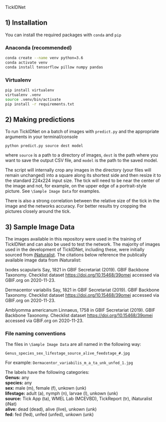 TickIDNet

## 1) Installation
You can install the required packages with `conda` and `pip`
  
### Anaconda (recommended)
```bash
conda create --name venv python=3.6
conda activate venv
conda install tensorflow pillow numpy pandas
```

### Virtualenv
```bash
pip install virtualenv
virtualenv .venv
source .venv/bin/activate
pip install -r requirements.txt
```

## 2) Making predictions
To run TickIDNet on a batch of images with `predict.py` and the appropriate arguments in your terminal/console
  
```
python predict.py source dest model
```
where `source` is a path to a directory of images, `dest` is the path where you want to save the output CSV file, and `model` is the path to the saved model.

The script will internally crop any images in the directory (your files will remain unchanged) into a square along its shortest side and then resize it to the standard 224x224 input size. The tick will need to be near the center of the image and not, for example, on the upper edge of a portrait-style picture. See `\Sample Image Data` for examples. 

There is also a strong correlation between the relative size of the tick in the image and the networks accuracy. For better results try cropping the pictures closely around the tick. 

## 3) Sample Image Data
The images available in this repository were used in the training of TickIDNet and can also be used to test the network. The majority of images used in the development of TickIDNet, including these, were initially sourced from [iNaturalist](https://www.inaturalist.org/). The citations below reference the publically available image data from iNaturalist:

Ixodes scapularis Say, 1821 in GBIF Secretariat (2019). GBIF Backbone Taxonomy. Checklist dataset https://doi.org/10.15468/39omei accessed via GBIF.org on 2020-11-23.  
  
Dermacentor variabilis Say, 1821 in GBIF Secretariat (2019). GBIF Backbone Taxonomy. Checklist dataset https://doi.org/10.15468/39omei accessed via GBIF.org on 2020-11-23.  
  
Amblyomma americanum Linnaeus, 1758 in GBIF Secretariat (2019). GBIF Backbone Taxonomy. Checklist dataset https://doi.org/10.15468/39omei accessed via GBIF.org on 2020-11-23.
  
### File naming conventions
The files in `\Sample Image Data` are all named in the following way:
```
Genus_species_sex_lifestage_source_alive_feedstage_#.jpg
```
For example: `Dermacentor_variabilis_m_a_ta_unk_unfed_1.jpg`

The labels have the following categories:  
**Genus:** any  
**species:** any  
**sex:** male (m), female (f), unkown (unk)  
**lifestage:** adult (a), nymph (n), larvae (l), unkown (unk)  
**source:** Tick App (ta), WMEL Lab (MCEVBD), TickReport (tr), iNaturalist (iNat)   
**alive:** dead (dead), alive (live), unkown (unk)   
**fed:** fed (fed), unfed (unfed), unkown (unk)   
